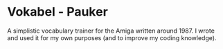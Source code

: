 # Vokabel - Pauker

A simplistic vocabulary trainer for the Amiga written around 1987.
I wrote and used it for my own purposes (and to improve my coding knowledge).

